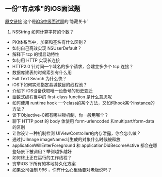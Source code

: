 ## 一份"有点难"的iOS面试题
[原文链接](https://zhuanlan.zhihu.com/p/22834934)
这个是[iOS中级面试题](https://www.zhihu.com/question/19604641/answer/44151044?group_id=764252403695390720)的‘隐藏关卡’

1. NSString 如何计算字符的个数？
- PKI体系当中，加密和签名有什么区别？
- 如何自己高效实现 NSUserDefault？
- 解释下 tcp 的慢启动特性
- 如何用 HTTP 实现长连接
- HTTP2.0 针对同一个域名的多个请求，会建立多少个 tcp 连接？
- 数据库建表的时候索引有什么用
- Full Text Search 为什么快？
- iOS下如何实现指定县城数目的线程池？
- 介绍下 iOS设备获取唯一设备号的历史变迁
- 函数式编程当中的 first-class function 是什么意思呢
- 如何使用 runtime hook 一个class的某个方法，又如何hook某个instance的方法？
- 谈下Objective-C都有哪些锁机制，你一般用哪个？
- 聊下 HTTP post 的 body 体使用 form-urlencoded 和multipart/form-data 的区别
- 让你设计一种机制检测 UIViewController的内存泄露，你会怎么做？
- 通过[UIImage imageNamed:]生成的对象什么时候被释放
- applicationWillEnterForeground 和 applicationDidBecomeActive 都会在哪些场景下被调用？举例越多越好
- 如何终止正在运行的工作线程？
- 穷举iOS 下所有的本地持久化方案
- 如果公司强制 996 ，你有什么心里话要对老板说吗？

